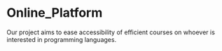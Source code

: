 # Online_Platform
Our project aims to ease accessibility of efficient courses on whoever is interested in programming languages.
